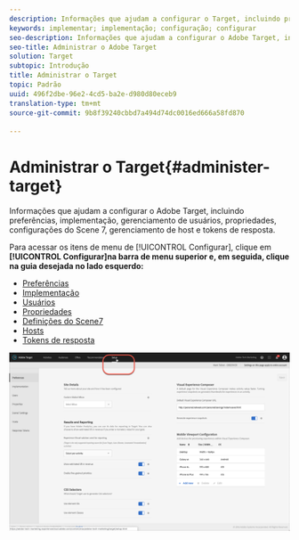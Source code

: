```yaml
---
description: Informações que ajudam a configurar o Target, incluindo preferências, implementação, gerenciamento de usuários, propriedades, configurações do Scene 7, gerenciamento de host e tokens de resposta.
keywords: implementar; implementação; configuração; configurar
seo-description: Informações que ajudam a configurar o Adobe Target, incluindo preferências, implementação, gerenciamento de usuários, propriedades, configurações do Scene 7, gerenciamento de host e tokens de resposta.
seo-title: Administrar o Adobe Target
solution: Target
subtopic: Introdução
title: Administrar o Target
topic: Padrão
uuid: 496f2dbe-96e2-4cd5-ba2e-d980d80eceb9
translation-type: tm+mt
source-git-commit: 9b8f39240cbbd7a494d74dc0016ed666a58fd870

---
```



# Administrar o Target{#administer-target}

Informações que ajudam a configurar o Adobe Target, incluindo preferências, implementação, gerenciamento de usuários, propriedades, configurações do Scene 7, gerenciamento de host e tokens de resposta.

Para acessar os itens de menu de [!UICONTROL Configurar], clique em **[!UICONTROL Configurar]na barra de menu superior e, em seguida, clique na guia desejada no lado esquerdo:**

* [Preferências](/help/administrating-target/r-target-account-preferences/target-account-preferences.md)
* [Implementação](/help/c-implementing-target/implementing-target.md)
* [Usuários](/help/administrating-target/c-user-management/user-management.md)
* [Propriedades](/help/administrating-target/c-user-management/property-channel/property-channel.md)
* [Definições do Scene7](/help/administrating-target/scene7-settings.md)
* [Hosts](/help/administrating-target/hosts.md)
* [Tokens de resposta](/help/administrating-target/response-tokens.md)

![Menu Configuração do Adobe Target](/help/administrating-target/assets/setup_menu_new.png)
